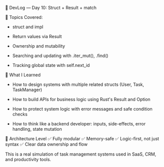 📘 DevLog — Day 10: Struct + Result + match

🔧 Topics Covered:

* struct and impl

* Return values via Result

* Ownership and mutability

* Searching and updating with .iter_mut(), .find()

* Tracking global state with self.next_id

🧠 What I Learned
* How to design systems with multiple related structs (User, Task, TaskManager)

* How to build APIs for business logic using Rust's Result and Option

* How to protect system logic with error messages and safe condition checks

* How to think like a backend developer: inputs, side-effects, error handling, state mutation

🧱 Architecture Level
✅ Fully modular
✅ Memory-safe
✅ Logic-first, not just syntax
✅ Clear data ownership and flow

This is a real simulation of task management systems used in SaaS, CRM, and productivity tools.
